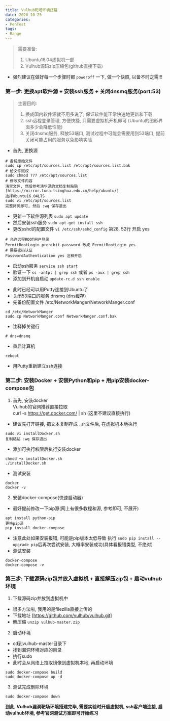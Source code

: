 ```yaml
---
title: Vulhub靶场环境搭建
date: 2020-10-25
categories:
- PenTest
tags:
- Range
---
```


>需要准备: 
>1. Ubuntu16.04虚拟机一部  
>2. Vulhub源码zip压缩包(github直接下载)

* 强烈建议在做好每一个步骤时都 `poweroff` 一下, 做一个快照, 以备不时之需!!!

### 第一步: 更换apt软件源 + 安装ssh服务 + 关闭dnsmq服务(port:53)

>主要目的: 
>1. 换成国内软件源就不用多说了, 保证软件能正常快速地更新和下载
>2. ssh远程登录管理, 方便快捷, 只需要虚拟机开机即可 (Ubuntu的图形界面多少会降低性能)
>3. 关闭dnsmq服务, 释放53端口, 测试过程中可能会需要用到53端口, 提前关闭可能占用的服务以免影响实验

* 首先, 更换源
```
# 备份原始文件
sudo cp /etc/apt/sources.list /etc/apt/sources.list.bak
# 给文件赋权
sudo chmod 777 /etc/apt/sources.list
# 修改文件内容
清空文件, 然后参考清华源的文档复制粘贴
[https://mirror.tuna.tsinghua.edu.cn/help/ubuntu/]
选择Ubuntu16.04LTS
sudo vi /etc/apt/sources.list
完整拷贝即可, 然后 :wq 保存退出
```
- 更新一下软件源列表 `sudo apt update`
- 然后安装ssh服务 `sudo apt-get install ssh`
- 更改sshd的配置文件 `vi /etc/ssh/sshd_config`  第28, 52行 开启 yes
```
# 允许远程ROOT用户登录
PermitRootLogin prohibit-password 改成 PermitRootLogin yes
# 需要密码认证
PasswordAuthentication yes 注释开启
```
- 启动ssh服务 `service ssh start`
- 验证一下 `ss -antpl | grep ssh` 或者 `ps -aux | grep ssh`
- 添加到开机自启动 `update-rc.d ssh enable`

* 此时已经可以用Putty连接到Ubuntu了
* 关闭53端口的服务 dnsmq (dns缓存)
* 先备份配置文件 /etc/NetworkManger/NetworkManger.conf
```
cd /etc/NetworkManger
sudo cp NetworkManger.conf NetworkManger.conf.bak
```
* 注释掉关键行
```
# dns=dnsmq
```
* 重启计算机
```
reboot
```
* 用Putty重新建立ssh连接



### 第二步: 安装Docker + 安装Python和pip + 用pip安装docker-compose包<br>
1. 首先, 安装docker<br>
Vulhub的官网推荐直接拉取<br>
curl -s https://get.docker.com/ | sh   (这里不建议直接执行)<br>
* 建议先打开链接, 把文本复制存成 `.sh`文件后, 在虚拟机本地执行
```
sudo vi installDocker.sh
复制粘贴 :wq 保存退出
```
*  添加可执行权限后执行安装docker
```
chmod +x installDocker.sh
./installDocker.sh
```
*  测试安装
```
docker 
docker -v
```
2.  安装docker-compose(快速启动器)
* 最好提前修改一下pip源(网上有很多教程和源, 参考即可, 不展开)
```
apt install python-pip
更换pip源
pip install docker-compose
```
* 注意此处如果安装报错, 可能是pip版本太低导致
  执行 `sudo pip install --upgrade pip`后再次尝试安装, 大概率安装成功(具体看报错类型, 不绝对)
* 测试安装
```
docker-compose
docker-compose -v
```

### 第三步: 下载源码zip包并放入虚拟机 + 直接解压zip包 + 启动vulhub环境

1. 下载源码zip并放到虚拟机中
* 很多方法啦, 我用的是filezilla直接上传的
* 下载地址 [https://github.com/vulhub/vulhub.git]
* 解压缩 `unzip vulhub-master.zip`
2. 启动环境
* cd到vulhub-master目录下
* 找到漏洞环境对应的目录
* 执行sudo
* 此时会从网络上拉取镜像到虚拟机本地, 再启动环境
```
sudo docker-compose build
sudo docker-compose up -d
```
3. 测试完成删除环境
```
sudo docker-compose down
```

**到此, Vulhub漏洞靶场环境搭建完毕, 需要实验时开启虚拟机, ssh客户端连接, 启动vulhub环境, 参考官网测试方案即可开始练习**